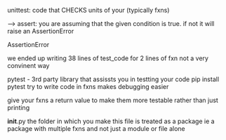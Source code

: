  unittest: code that CHECKS units of your (typically fxns)

--> assert: you are assuming that the given condition is true. if not it will raise an AssertionError

AssertionError

we ended up writing 38 lines of test_code for 2 lines of fxn
not a very convinent way

pytest - 3rd party library that assissts you in testting your code
pip install pytest
try to write code in fxns
makes debugging easier

give your fxns a return value to make them more testable rather than just printing

__init__.py
the folder in which you make this file is treated as a package
ie a package with multiple fxns
and not just a module or file alone
